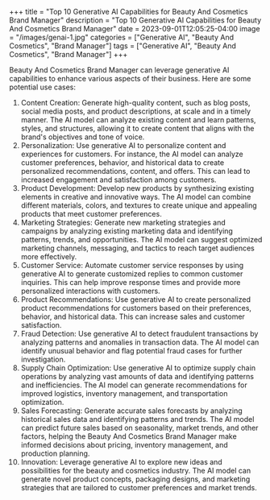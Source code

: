 +++
title = "Top 10 Generative AI Capabilities for Beauty And Cosmetics Brand Manager"
description = "Top 10 Generative AI Capabilities for Beauty And Cosmetics Brand Manager"
date = 2023-09-01T12:05:25-04:00
image = "/images/genai-1.jpg"
categories = ["Generative AI", "Beauty And Cosmetics", "Brand Manager"]
tags = ["Generative AI", "Beauty And Cosmetics", "Brand Manager"]
+++

Beauty And Cosmetics Brand Manager can leverage generative AI capabilities to enhance various aspects of their business. Here are some potential use cases:

1. Content Creation: Generate high-quality content, such as blog posts, social media posts, and product descriptions, at scale and in a timely manner. The AI model can analyze existing content and learn patterns, styles, and structures, allowing it to create content that aligns with the brand's objectives and tone of voice.
2. Personalization: Use generative AI to personalize content and experiences for customers. For instance, the AI model can analyze customer preferences, behavior, and historical data to create personalized recommendations, content, and offers. This can lead to increased engagement and satisfaction among customers.
3. Product Development: Develop new products by synthesizing existing elements in creative and innovative ways. The AI model can combine different materials, colors, and textures to create unique and appealing products that meet customer preferences.
4. Marketing Strategies: Generate new marketing strategies and campaigns by analyzing existing marketing data and identifying patterns, trends, and opportunities. The AI model can suggest optimized marketing channels, messaging, and tactics to reach target audiences more effectively.
5. Customer Service: Automate customer service responses by using generative AI to generate customized replies to common customer inquiries. This can help improve response times and provide more personalized interactions with customers.
6. Product Recommendations: Use generative AI to create personalized product recommendations for customers based on their preferences, behavior, and historical data. This can increase sales and customer satisfaction.
7. Fraud Detection: Use generative AI to detect fraudulent transactions by analyzing patterns and anomalies in transaction data. The AI model can identify unusual behavior and flag potential fraud cases for further investigation.
8. Supply Chain Optimization: Use generative AI to optimize supply chain operations by analyzing vast amounts of data and identifying patterns and inefficiencies. The AI model can generate recommendations for improved logistics, inventory management, and transportation optimization.
9. Sales Forecasting: Generate accurate sales forecasts by analyzing historical sales data and identifying patterns and trends. The AI model can predict future sales based on seasonality, market trends, and other factors, helping the Beauty And Cosmetics Brand Manager make informed decisions about pricing, inventory management, and production planning.
10. Innovation: Leverage generative AI to explore new ideas and possibilities for the beauty and cosmetics industry. The AI model can generate novel product concepts, packaging designs, and marketing strategies that are tailored to customer preferences and market trends.